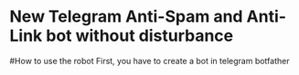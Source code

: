 # New Telegram Anti-Spam and Anti-Link bot without disturbance


#How to use the robot
First, you have to create a bot in telegram botfather

